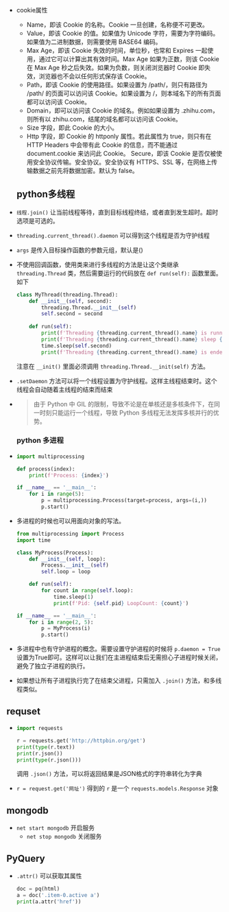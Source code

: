 + cookie属性
  + Name，即该 Cookie 的名称。Cookie 一旦创建，名称便不可更改。
  + Value，即该 Cookie 的值。如果值为 Unicode 字符，需要为字符编码。如果值为二进制数据，则需要使用 BASE64 编码。
  + Max Age，即该 Cookie 失效的时间，单位秒，也常和 Expires 一起使用，通过它可以计算出其有效时间。Max Age 如果为正数，则该 Cookie 在 Max Age 秒之后失效。如果为负数，则关闭浏览器时 Cookie 即失效，浏览器也不会以任何形式保存该 Cookie。
  + Path，即该 Cookie 的使用路径。如果设置为 /path/，则只有路径为 /path/ 的页面可以访问该 Cookie。如果设置为 /，则本域名下的所有页面都可以访问该 Cookie。
  + Domain，即可以访问该 Cookie 的域名。例如如果设置为 .zhihu.com，则所有以 zhihu.com，结尾的域名都可以访问该 Cookie。
  + Size 字段，即此 Cookie 的大小。
  + Http 字段，即 Cookie 的 httponly 属性。若此属性为 true，则只有在 HTTP Headers 中会带有此 Cookie 的信息，而不能通过 document.cookie 来访问此 Cookie。
    Secure，即该 Cookie 是否仅被使用安全协议传输。安全协议。安全协议有 HTTPS、SSL 等，在网络上传输数据之前先将数据加密。默认为 false。
  
  ## python多线程
  
+ `线程.join()` 让当前线程等待，直到目标线程终结，或者直到发生超时。超时选项是可选的。

+ `threading.current_thread().daemon` 可以得到这个线程是否为守护线程

+ `args` 是传入目标操作函数的参数元组，默认是()

+ 不使用回调函数，使用类来进行多线程的方法是让这个类继承 `threading.Thread` 类，然后需要运行的代码放在 `def run(self):` 函数里面。如下

  ```python
  class MyThread(threading.Thread):
      def __init__(self, second):
          threading.Thread.__init__(self)
          self.second = second
      
      def run(self):
          print(f'Threading {threading.current_thread().name} is running')
          print(f'Threading {threading.current_thread().name} sleep {self.second}s')
          time.sleep(self.second)
          print(f'Threading {threading.current_thread().name} is ended')
  ```

  注意在 `__init()` 里面必须调用 `threading.Thread.__init(self)` 方法。

+ `.setDaemon` 方法可以将一个线程设置为守护线程。这样主线程结束时。这个线程会自动随着主线程的结束而结束

+ > 由于 Python 中 GIL 的限制，导致不论是在单核还是多核条件下，在同一时刻只能运行一个线程，导致 Python 多线程无法发挥多核并行的优势。

  ### python 多进程

+ ```python
  import multiprocessing
  
  def process(index):
      print(f'Process: {index}')
  
  if __name__ == '__main__':
      for i in range(5):
          p = multiprocessing.Process(target=process, args=(i,))
          p.start()
  ```

+ 多进程的时候也可以用面向对象的写法。

  ```python
  from multiprocessing import Process
  import time
  
  class MyProcess(Process):
      def __init__(self, loop):
          Process.__init__(self)
          self.loop = loop
  
      def run(self):
          for count in range(self.loop):
              time.sleep(1)
              print(f'Pid: {self.pid} LoopCount: {count}')
  
  if __name__ == '__main__':
      for i in range(2, 5):
          p = MyProcess(i)
          p.start()
  ```

+ 多进程中也有守护进程的概念。需要设置守护进程的时候将 `p.daemon = True` 设置为True即可。这样可以让我们在主进程结束后无需担心子进程时候关闭，避免了独立子进程的执行。

+ 如果想让所有子进程执行完了在结束父进程，只需加入 `.join()` 方法，和多线程类似。

## requset

+ ```python
  import requests  
  
  r = requests.get('http://httpbin.org/get')  
  print(type(r.text))  
  print(r.json())  
  print(type(r.json()))
  
  ```

  调用 `.json()` 方法，可以将返回结果是JSON格式的字符串转化为字典

+ `r = request.get('网址')` 得到的 `r` 是一个 `requests.models.Response` 对象

## mongodb

+ `net start mongodb` 开启服务
  + `net stop mongodb` 关闭服务



## PyQuery

+ `.attr()` 可以获取其属性

    ```python
    doc = pq(html)
    a = doc('.item-0.active a')
    print(a.attr('href'))
    ```











































